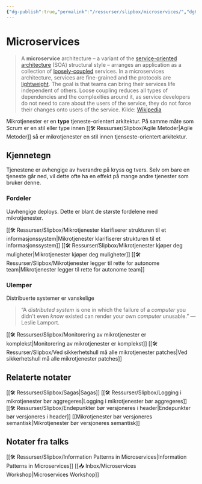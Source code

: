 ```yaml
---
{"dg-publish":true,"permalink":"/ressurser/slipbox/microservices/","dgHomeLink":true,"dgPassFrontmatter":false}
---
```


# Microservices
> A **microservice** architecture – a variant of the [service-oriented architecture](https://en.wikipedia.org/wiki/Service-oriented_architecture "Service-oriented architecture") (SOA) structural style – arranges an application as a collection of [loosely-coupled](https://en.wikipedia.org/wiki/Loose_coupling "Loose coupling") services. In a microservices architecture, services are fine-grained and the protocols are [lightweight](https://en.wikipedia.org/wiki/Lightweight_protocol "Lightweight protocol"). The goal is that teams can bring their services life independent of others. Loose coupling reduces all types of dependencies and the complexities around it, as service developers do not need to care about the users of the service, they do not force their changes onto users of the service.
Kilde: [Wikipedia](https://en.wikipedia.org/wiki/Microservices)

Mikrotjenester er en **type** tjeneste-orientert arkitektur. På samme måte som Scrum er en stil eller type innen [[🛠 Ressurser/Slipbox/Agile Metoder|Agile Metoder]] så er mikrotjenester en stil innen tjenseste-orientert arkitektur. 

## Kjennetegn

Tjenestene er avhengige av hverandre på kryss og tvers. Selv om bare en tjeneste går ned, vil dette ofte ha en effekt på mange andre tjenester som bruker denne.

### Fordeler
Uavhengige deploys. Dette er blant de største fordelene med mikrotjenester.

[[🛠 Ressurser/Slipbox/Mikrotjenester klarifiserer strukturen til et informasjonssystem|Mikrotjenester klarifiserer strukturen til et informasjonssystem]]
[[🛠 Ressurser/Slipbox/Mikrotjenester kjøper deg muligheter|Mikrotjenester kjøper deg muligheter]]
[[🛠 Ressurser/Slipbox/Mikrotjenester legger til rette for autonome team|Mikrotjenester legger til rette for autonome team]]

### Ulemper
Distribuerte systemer er vanskelige 
> “A _distributed system_ is one in which the failure of a _computer_ you didn't even _know_ existed can render your own _computer_ unusable.” — Leslie Lamport.

[[🛠 Ressurser/Slipbox/Monitorering av mikrotjenester er komplekst|Monitorering av mikrotjenester er komplekst]]
[[🛠 Ressurser/Slipbox/Ved sikkerhetshull må alle mikrotjenester patches|Ved sikkerhetshull må alle mikrotjenester patches]]

## Relaterte notater 
[[🛠 Ressurser/Slipbox/Sagas|Sagas]]
[[🛠 Ressurser/Slipbox/Logging i mikrotjenester bør aggregeres|Logging i mikrotjenester bør aggregeres]]
[[🛠 Ressurser/Slipbox/Endepunkter bør versjoneres i header|Endepunkter bør versjoneres i header]]
[[Mikrotjenester bør versjoneres semantisk|Mikrotjenester bør versjoneres semantisk]]


## Notater fra talks
[[🛠 Ressurser/Slipbox/Information Patterns in Microservices|Information Patterns in Microservices]]
[[📥 Inbox/Microservices Workshop|Microservices Workshop]]
